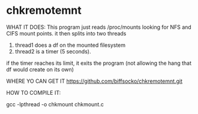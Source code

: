 # chkremotemnt

WHAT IT DOES:
This program just reads /proc/mounts looking for NFS and CIFS mount points.  it then splits into two threads 
   1) thread1 does a df on the mounted filesystem
   2) thread2 is a timer (5 seconds).
   
if the timer reaches its limit, it exits the program (not allowing the hang that df would create on its own)

WHERE YO CAN GET IT
https://github.com/biffsocko/chkremotemnt.git

HOW TO COMPILE IT:

gcc -lpthread -o chkmount  chkmount.c
